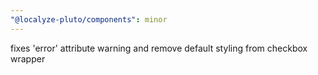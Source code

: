```yaml
---
"@localyze-pluto/components": minor
---
```


fixes 'error' attribute warning and remove default styling from checkbox wrapper
